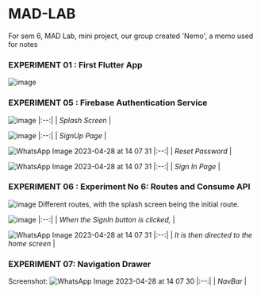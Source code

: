 # MAD-LAB
For sem 6, MAD Lab, mini project, our group created 'Nemo', a memo used for notes

### EXPERIMENT 01 : First Flutter App

![image](https://user-images.githubusercontent.com/89774924/235114474-db742772-970a-49d2-9670-e10fa96c0625.png)

### EXPERIMENT 05 : Firebase Authentication Service
![image](https://user-images.githubusercontent.com/89774924/235115679-c4390112-7301-48d4-9db6-bf5d7f0bd5b4.png)
|:--:|
| *Splash Screen* |

![image](https://user-images.githubusercontent.com/89774924/235116029-ab52b0eb-8bd4-4aaf-9eb1-e70ddca6cc74.png)
|:--:|
| *SignUp Page* |

![WhatsApp Image 2023-04-28 at 14 07 31](https://user-images.githubusercontent.com/89774924/235116170-52eec5fc-cfc8-4d34-aca0-11e9ff9997cd.jpg)
|:--:|
| *Reset Password* |

![WhatsApp Image 2023-04-28 at 14 07 31](https://user-images.githubusercontent.com/89774924/235116368-20b4f2a1-3e72-47d7-818d-f79f927c8175.jpg)
|:--:|
| *Sign In Page* |

### EXPERIMENT 06 : Experiment No 6: Routes and Consume API
![image](https://user-images.githubusercontent.com/89774924/235117203-a2dafb36-e818-4565-ae35-dc656e84c475.png)
Different routes, with the splash screen being the initial route.


![image](https://user-images.githubusercontent.com/89774924/235117626-1ef4a1fb-00e9-4c6e-9b1b-6a28f0c08d26.png)
|:--:|
| *When the SignIn button is clicked,* |

![WhatsApp Image 2023-04-28 at 14 07 31](https://user-images.githubusercontent.com/89774924/235117841-f80120b1-7e55-497c-8f64-4fedeee776df.jpg)
|:--:|
| *It is then directed to the home screen* |

### EXPERIMENT 07: Navigation Drawer
Screenshot:
![WhatsApp Image 2023-04-28 at 14 07 30](https://user-images.githubusercontent.com/89774924/235118027-950a71af-5b39-4941-b04d-591daf61091b.jpg)
|:--:|
| *NavBar* |
